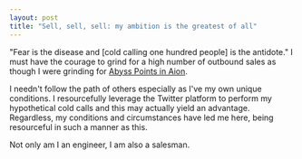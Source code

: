 ```yaml
---
layout: post
title: "Sell, sell, sell: my ambition is the greatest of all"
---
```


"Fear is the disease and [cold calling one hundred people] is the antidote." I must have the courage to grind for a high number of outbound sales as though I were grinding for [Abyss Points in Aion](http://aion.wikia.com/wiki/Abyss_Point).

I needn't follow the path of others especially as I've my own unique conditions. I resourcefully leverage the Twitter platform to perform my hypothetical cold calls and this may actually yield an advantage. Regardless, my conditions and circumstances have led me here, being resourceful in such a manner as this.

Not only am I an engineer, I am also a salesman.